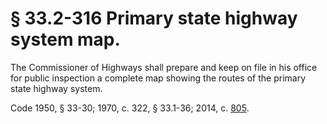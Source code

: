 # § 33.2-316 Primary state highway system map.

<p>The Commissioner of Highways shall prepare and keep on file in his office for public inspection a complete map showing the routes of the primary state highway system.</p><p>Code 1950, § 33-30; 1970, c. 322, § 33.1-36; 2014, c. <a href='http://lis.virginia.gov/cgi-bin/legp604.exe?141+ful+CHAP0805'>805</a>.</p>